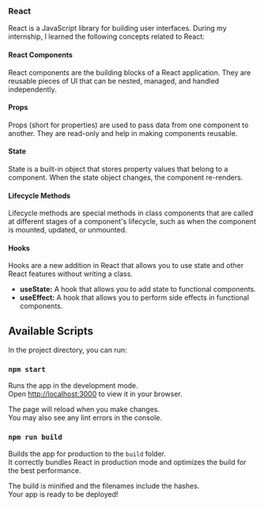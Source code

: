 ### React
React is a JavaScript library for building user interfaces. During my internship, I learned the following concepts related to React:

#### React Components
React components are the building blocks of a React application. They are reusable pieces of UI that can be nested, managed, and handled independently.

#### Props
Props (short for properties) are used to pass data from one component to another. They are read-only and help in making components reusable.

#### State
State is a built-in object that stores property values that belong to a component. When the state object changes, the component re-renders.

#### Lifecycle Methods
Lifecycle methods are special methods in class components that are called at different stages of a component's lifecycle, such as when the component is mounted, updated, or unmounted.

#### Hooks
Hooks are a new addition in React that allows you to use state and other React features without writing a class.

- **useState:** A hook that allows you to add state to functional components.
- **useEffect:** A hook that allows you to perform side effects in functional components. 
## Available Scripts

In the project directory, you can run:

### `npm start`

Runs the app in the development mode.\
Open [http://localhost:3000](http://localhost:3000) to view it in your browser.

The page will reload when you make changes.\
You may also see any lint errors in the console.

### `npm run build`

Builds the app for production to the `build` folder.\
It correctly bundles React in production mode and optimizes the build for the best performance.

The build is minified and the filenames include the hashes.\
Your app is ready to be deployed!



